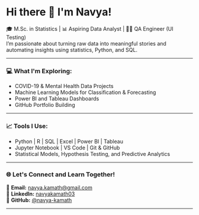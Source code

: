 # Hi there 👋 I'm Navya!

🎓 M.Sc. in Statistics | 📊 Aspiring Data Analyst | 👩‍💻 QA Engineer (UI Testing)  
I’m passionate about turning raw data into meaningful stories and automating insights using statistics, Python, and SQL.

---

### 💻 What I'm Exploring:
- COVID-19 & Mental Health Data Projects
- Machine Learning Models for Classification & Forecasting
- Power BI and Tableau Dashboards
- GitHub Portfolio Building

---

### 📈 Tools I Use:
- Python | R | SQL | Excel | Power BI | Tableau
- Jupyter Notebook | VS Code | Git & GitHub
- Statistical Models, Hypothesis Testing, and Predictive Analytics

---

### 🌐 Let's Connect and Learn Together!

📧 **Email:** navya.kamath@gmail.com  
🔗 **LinkedIn:** [navyakamath03](https://www.linkedin.com/in/navyakamath03)  
🐙 **GitHub:** [@navya-kamath](https://github.com/navya-kamath)

---
